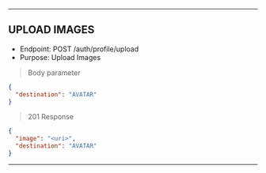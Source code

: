 
----------------------------------------------------------------------------------
## UPLOAD IMAGES

* Endpoint: POST /auth/profile/upload
* Purpose: Upload Images


> Body parameter

```json
{
  "destination": "AVATAR"
}
```

> 201 Response

```json
{
  "image": "<uri>",
  "destination": "AVATAR"
}
```
----------------------------------------------------------------------------------
